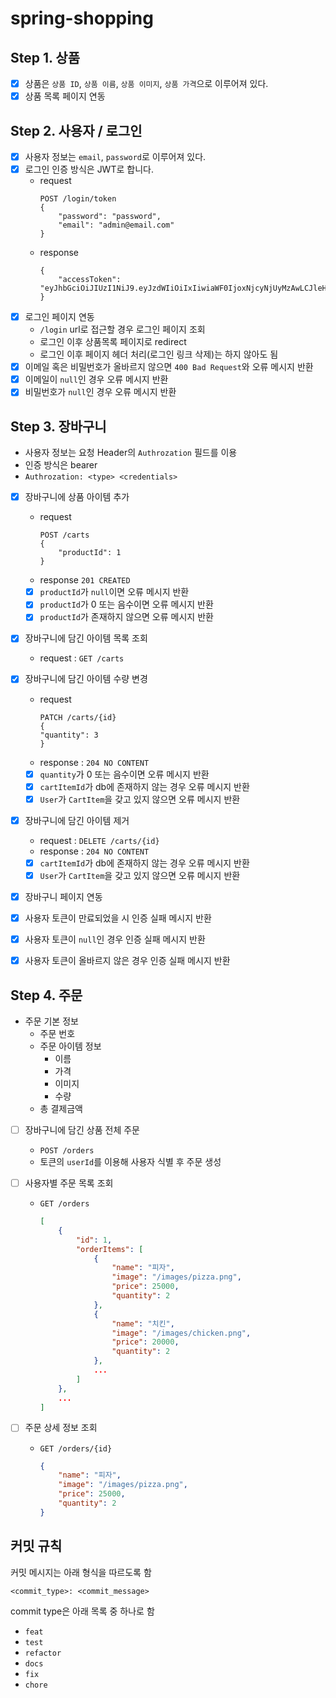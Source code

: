 # spring-shopping

## Step 1. 상품

- [x] 상품은 `상품 ID`, `상품 이름`, `상품 이미지`, `상품 가격`으로 이루어져 있다.
- [x] 상품 목록 페이지 연동

## Step 2. 사용자 / 로그인

- [x] 사용자 정보는 `email`, `password`로 이루어져 있다.
- [x] 로그인 인증 방식은 JWT로 합니다.
	- request
		```
		POST /login/token
		{
			"password": "password",
			"email": "admin@email.com"
		}
		```
	- response
		```
		{
			"accessToken": "eyJhbGciOiJIUzI1NiJ9.eyJzdWIiOiIxIiwiaWF0IjoxNjcyNjUyMzAwLCJleHAiOjE2NzI2NTU5MDAsInJvbGVzIjpbIlJPTEVfQURNSU4iLCJST0xFX0FETUlOIl19.uaUXk5GkqB6QE_qlZisk3RZ3fL74zDADqbJl6LoLkSc"
		}
		```
- [x] 로그인 페이지 연동
	- `/login` url로 접근할 경우 로그인 페이지 조회
	- 로그인 이후 상품목록 페이지로 redirect
	- 로그인 이후 페이지 헤더 처리(로그인 링크 삭제)는 하지 않아도 됨
- [x] 이메일 혹은 비밀번호가 올바르지 않으면 `400 Bad Request`와 오류 메시지 반환
- [x] 이메일이 `null`인 경우 오류 메시지 반환
- [x] 비밀번호가 `null`인 경우 오류 메시지 반환

## Step 3. 장바구니

- 사용자 정보는 요청 Header의 `Authrozation` 필드를 이용
- 인증 방식은 bearer
- `Authrozation: <type> <credentials>`

- [x] 장바구니에 상품 아이템 추가
	- request
		```
		POST /carts
		{
			"productId": 1
		}
		```
	- response `201 CREATED`
	- [x] `productId`가 `null`이면 오류 메시지 반환
	- [x] `productId`가 0 또는 음수이면 오류 메시지 반환
	- [x] `productId`가 존재하지 않으면 오류 메시지 반환

- [x] 장바구니에 담긴 아이템 목록 조회
	- request : `GET /carts`

- [x] 장바구니에 담긴 아이템 수량 변경
	- request
		```shell
		PATCH /carts/{id}
		{
		"quantity": 3
		}
		```
	- response : `204 NO CONTENT`
	- [x] `quantity`가 0 또는 음수이면 오류 메시지 반환
	- [x] `cartItemId`가 db에 존재하지 않는 경우 오류 메시지 반환
	- [x] `User`가 `CartItem`을 갖고 있지 않으면 오류 메시지 반환

- [x] 장바구니에 담긴 아이템 제거
	- request : `DELETE /carts/{id}`
	- response : `204 NO CONTENT`
	- [x] `cartItemId`가 db에 존재하지 않는 경우 오류 메시지 반환
	- [x] `User`가 `CartItem`을 갖고 있지 않으면 오류 메시지 반환

- [x] 장바구니 페이지 연동
- [x] 사용자 토큰이 만료되었을 시 인증 실패 메시지 반환
- [x] 사용자 토큰이 `null`인 경우 인증 실패 메시지 반환
- [x] 사용자 토큰이 올바르지 않은 경우 인증 실패 메시지 반환

## Step 4. 주문

- 주문 기본 정보
	- 주문 번호
	- 주문 아이템 정보
		- 이름
		- 가격
		- 이미지
		- 수량
	- 총 결제금액

- [ ] 장바구니에 담긴 상품 전체 주문
	- `POST /orders`
	- 토큰의 `userId`를 이용해 사용자 식별 후 주문 생성

- [ ] 사용자별 주문 목록 조회
	- `GET /orders`
		```json
		[
			{
				"id": 1,
				"orderItems": [
					{
						"name": "피자",
						"image": "/images/pizza.png",
						"price": 25000,
						"quantity": 2
					},
					{
						"name": "치킨",
						"image": "/images/chicken.png",
						"price": 20000,
						"quantity": 2
					},
					...
				]
			},
			...
		]
		```

- [ ] 주문 상세 정보 조회
	- `GET /orders/{id}`
		```json
		{
			"name": "피자",
			"image": "/images/pizza.png",
			"price": 25000,
			"quantity": 2
		}
		```

## 커밋 규칙

커밋 메시지는 아래 형식을 따르도록 함

```shell
<commit_type>: <commit_message>
```

commit type은 아래 목록 중 하나로 함

- `feat`
- `test`
- `refactor`
- `docs`
- `fix`
- `chore`
